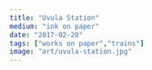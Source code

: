 ```yaml
---
title: "Uvula Station"
medium: "ink on paper"
date: "2017-02-20"
tags: ["works on paper","trains"]
image: "art/uvula-station.jpg"
---
```


